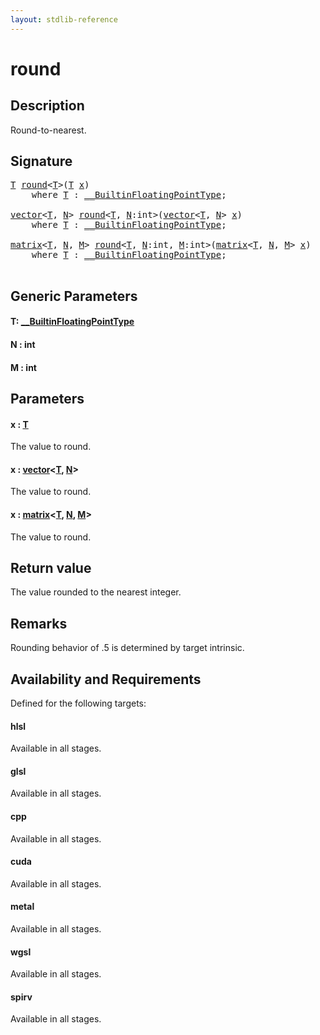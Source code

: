 ```yaml
---
layout: stdlib-reference
---
```


# round

## Description

Round-to-nearest.



## Signature 

<pre>
<a href="round.md#typeparam-T" class="code_type">T</a> <a href="round.md">round</a>&lt;<a href="round.md#typeparam-T" class="code_type">T</a>&gt;(<a href="round.md#typeparam-T" class="code_type">T</a> <a href="round.md#decl-x" class="code_param">x</a>)
    <span class='code_keyword'>where</span> <a href="round.md#typeparam-T" class="code_type">T</a> : <a href="../interfaces/0_builtinfloatingpointtype-029hm/index.md" class="code_type">__BuiltinFloatingPointType</a>;

<a href="../types/vector/index.md" class="code_type">vector</a>&lt;<a href="round.md#typeparam-T" class="code_type">T</a>, <a href="round.md#decl-N" class="code_var">N</a>&gt; <a href="round.md">round</a>&lt;<a href="round.md#typeparam-T" class="code_type">T</a>, <a href="round.md#decl-N" class="code_var">N</a>:<span class="code_keyword">int</span>&gt;(<a href="../types/vector/index.md" class="code_type">vector</a>&lt;<a href="round.md#typeparam-T" class="code_type">T</a>, <a href="round.md#decl-N" class="code_var">N</a>&gt; <a href="round.md#decl-x" class="code_param">x</a>)
    <span class='code_keyword'>where</span> <a href="round.md#typeparam-T" class="code_type">T</a> : <a href="../interfaces/0_builtinfloatingpointtype-029hm/index.md" class="code_type">__BuiltinFloatingPointType</a>;

<a href="../types/matrix/index.md" class="code_type">matrix</a>&lt;<a href="round.md#typeparam-T" class="code_type">T</a>, <a href="round.md#decl-N" class="code_var">N</a>, <a href="round.md#decl-M" class="code_var">M</a>&gt; <a href="round.md">round</a>&lt;<a href="round.md#typeparam-T" class="code_type">T</a>, <a href="round.md#decl-N" class="code_var">N</a>:<span class="code_keyword">int</span>, <a href="round.md#decl-M" class="code_var">M</a>:<span class="code_keyword">int</span>&gt;(<a href="../types/matrix/index.md" class="code_type">matrix</a>&lt;<a href="round.md#typeparam-T" class="code_type">T</a>, <a href="round.md#decl-N" class="code_var">N</a>, <a href="round.md#decl-M" class="code_var">M</a>&gt; <a href="round.md#decl-x" class="code_param">x</a>)
    <span class='code_keyword'>where</span> <a href="round.md#typeparam-T" class="code_type">T</a> : <a href="../interfaces/0_builtinfloatingpointtype-029hm/index.md" class="code_type">__BuiltinFloatingPointType</a>;

</pre>

## Generic Parameters

####  <a id="typeparam-T"></a>T: [\_\_BuiltinFloatingPointType](../interfaces/0_builtinfloatingpointtype-029hm/index.md)
####  <a id="decl-N"></a>N  : int
####  <a id="decl-M"></a>M  : int

## Parameters

####  <a id="decl-x"></a>x  : [T](round.md#typeparam-T)
The value to round.

####  <a id="decl-x"></a>x  : [vector](../types/vector/index.md)\<[T](../types/vector/index.md#typeparam-T), [N](../types/vector/index.md#decl-N)\>
The value to round.

####  <a id="decl-x"></a>x  : [matrix](../types/matrix/index.md)\<[T](../types/matrix/t-0.md), [N](../types/matrix/index.md#decl-N), [M](../types/matrix/index.md#decl-M)\>
The value to round.


## Return value
The value rounded to the nearest integer.

## Remarks
Rounding behavior of .5 is determined by target intrinsic.


## Availability and Requirements

Defined for the following targets:

#### hlsl
Available in all stages.

#### glsl
Available in all stages.

#### cpp
Available in all stages.

#### cuda
Available in all stages.

#### metal
Available in all stages.

#### wgsl
Available in all stages.

#### spirv
Available in all stages.




<script>
// Fix .md links to .html when on ReadTheDocs
if (window.location.hostname.includes('readthedocs') || 
    window.location.hostname.includes('rtfd.io')) {
  document.addEventListener('DOMContentLoaded', function() {
    const links = document.querySelectorAll('a');
    links.forEach(link => {
      const href = link.getAttribute('href');
      if (href && href.includes('.md')) {
        // This regex will handle .md links with or without fragment identifiers or query parameters
        link.href = link.href.replace(/(.+)\.md(#[^?]*)?(\?.*)?$/, '$1.html$2$3');
      }
    });
  });
}
</script>
